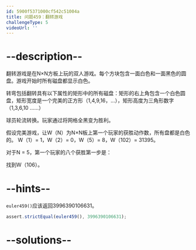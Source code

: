 ```yaml
---
id: 5900f5371000cf542c51004a
title: 问题459：翻转游戏
challengeType: 5
videoUrl: ''
---
```


# --description--

翻转游戏是在N×N方板上玩的双人游戏。每个方块包含一面白色和一面黑色的圆盘。游戏开始时所有磁盘都显示白色。

转弯包括翻转具有以下属性的矩形中的所有磁盘：矩形的右上角包含一个白色圆盘，矩形宽度是一个完美的正方形（1,4,9,16，...），矩形高度为三角形数字（1,3,6,10 ......）

球员轮流转换。玩家通过将网格全黑变为胜利。

假设完美游戏，让W（N）为N×N板上第一个玩家的获胜动作数，所有盘都是白色的。 W（1）= 1，W（2）= 0，W（5）= 8，W（102）= 31395。

对于N = 5，第一个玩家的八个获胜第一步是：

找到W（106）。

# --hints--

`euler459()`应该返回3996390106631。

```js
assert.strictEqual(euler459(), 3996390106631);
```

# --solutions--

